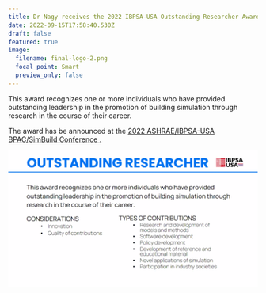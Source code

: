 ```yaml
---
title: Dr Nagy receives the 2022 IBPSA-USA Outstanding Researcher Award
date: 2022-09-15T17:58:40.530Z
draft: false
featured: true
image:
  filename: final-logo-2.png
  focal_point: Smart
  preview_only: false
---
```

This award recognizes one or more individuals who have provided outstanding leadership in the promotion of building simulation through research in the course of their career.

The award has be announced at the [2022 ASHRAE/IBPSA-USA BPAC/SimBuild Conference .](https://www.ashrae.org/conferences/topical-conferences/2022-building-performance-analysis-conference-and-simbuild)

![](screen-shot-2022-09-15-at-12.20.32.png)